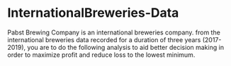 # InternationalBreweries-Data
Pabst Brewing Company is an international breweries company. from the international breweries data recorded for a duration of three years (2017-2019), you are to do the following analysis to aid better decision making in order to maximize profit and reduce loss to the lowest minimum.
